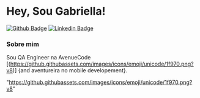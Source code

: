 # Hey, Sou Gabriella!


[![Github Badge](https://img.shields.io/badge/-Github-000?style=flat-square&logo=Github&logoColor=white&link=https://github.com/ohgabriella)](https://github.com/ohgabriella)
[![Linkedin Badge](https://img.shields.io/badge/-LinkedIn-blue?style=flat-square&logo=Linkedin&logoColor=white&link=https://www.linkedin.com/in/gabriellabarreto/)](https://www.linkedin.com/in/gabriellabarreto/)


### Sobre mim
Sou QA Engineer na AvenueCode [(https://github.githubassets.com/images/icons/emoji/unicode/1f970.png?v8)] {and aventureira no mobile developement}.

"https://github.githubassets.com/images/icons/emoji/unicode/1f970.png?v8"


